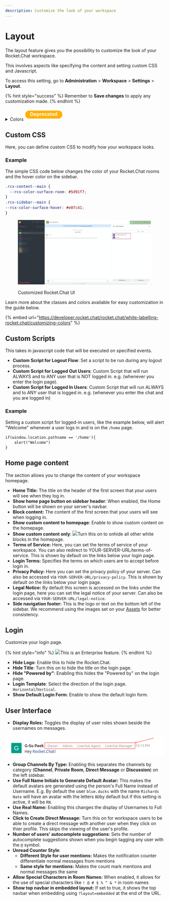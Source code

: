```yaml
---
description: Customize the look of your workspace
---
```


# Layout

The layout feature gives you the possibility to customize the look of your Rocket.Chat workspace.

This involves aspects like specifying the content and setting custom CSS and Javascript.

To access this setting, go to **Administration** > **Workspace** > **Settings** > **Layout**.

{% hint style="success" %}
Remember to **Save changes** to apply any customization made.
{% endhint %}

<details>

<summary>Colors <img src="../../../.gitbook/assets/Deprecated (1).png" alt=""></summary>

This section has color settings and definitions you can edit or customize to have a different look on your UI elements.

Colors can be set using existing **Expressions** or **Color** by specifying them from the color picker provided.

<img src="../../../.gitbook/assets/image (345).png" alt="" data-size="original">

#### Old Colors

A list of pre-defined color variables for old versions of Rocket.Chat (<6.0) can be found [**here**.](https://github.com/RocketChat/Rocket.Chat/blob/b092bef8139f9db692872073ce9788c19b364780/app/theme/client/imports/general/variables.css)

</details>

## Custom CSS

Here, you can define custom CSS to modify how your workspace looks.

### Example

The simple CSS code below changes the color of your Rocket.Chat rooms and the hover color on the sidebar.

```css
.rcx-content--main {
  --rcx-color-surface-room: #5d91f7;
}
.rcx-sidebar--main {
--rcx-color-surface-hover: #e07c41;
}
```

<figure><img src="../../../.gitbook/assets/image (355).png" alt=""><figcaption><p>Customized Rocket.Chat UI</p></figcaption></figure>

Learn more about the classes and colors available for easy customization in the guide below.

{% embed url="https://developer.rocket.chat/rocket.chat/white-labelling-rocket.chat/customizing-colors" %}

## Custom Scripts

This takes in javascript code that will be executed on specified events.

* **Custom Script for Logout Flow**: Set a script to be run during any logout process.
* **Custom Script for Logged Out Users**: Custom Script that will run ALWAYS and to ANY user that is NOT logged in. e.g. (whenever you enter the login page).
* **Custom Script for Logged In Users**: Custom Script that will run ALWAYS and to ANY user that is logged in. e.g. (whenever you enter the chat and you are logged in)

### Example

Setting a custom script for logged-in users, like the example below, will alert "Welcome" whenever a user logs in and is on the `/home` page.

```
if(window.location.pathname == '/home'){
    alert("Welcome")
}
```



## Home page content

The section allows you to change the content of your workspace homepage.

* **Home Title:** The title on the header of the first screen that your users will see when they log in.
* **Show home page button on sidebar header**: When enabled, the Home button will be shown on your server's navbar.
* **Block content:** The content of the first screen that your users will see when logging in.
* **Show custom content to homepage**: Enable to show custom content on the homepage.
* **Show custom content only**: ![](<../../../.gitbook/assets/2021-06-10\_22-31-38 (3) (3) (3) (3) (3) (3) (3) (3) (3) (2) (3) (1) (1) (1) (1) (2) (1) (1) (23).jpg>)Turn this on to onhide all other white blocks in the homepage.
* **Terms of Service:** Here, you can set the terms of service of your workspace. You can also redirect to YOUR-SERVER-URL/terms-of-service. This is shown by default on the links below your login page.
* **Login Terms:** Specifies the terms on which users are to accept before login in.
* **Privacy Policy:** Here you can set the privacy policy of your server. Can also be accessed via `YOUR-SERVER-URL/privacy-policy`. This is shown by default on the links below your login page.
* **Legal Notice:** By default this screen is accessed on the links under the login page, here you can set the legal notice of your server. Can also be accessed via `YOUR-SERVER-URL/legal-notice`.
* **Side navigation footer:** This is the logo or text on the bottom left of the sidebar. We recommend using the images set on your [Assets](../../../setup-and-configure/accessing-your-workspace/basic-white-labeling.md#assets) for better consistency.

## Login

Customize your login page.

{% hint style="info" %}
![](<../../../.gitbook/assets/2021-06-10\_22-31-38 (3) (3) (3) (3) (3) (3) (3) (3) (3) (2) (3) (1) (1) (1) (1) (2) (1) (1) (23).jpg>)This is an Enterprise feature.
{% endhint %}

* **Hide Logo**: Enable this to hide the Rocket.Chat.
* **Hide Title**: Turn this on to hide the title on the login page.
* **Hide "Powered by"**: Enabling this hides the "Powered by" on the login page.
* **Login Template**: Select the direction of the login page. `Horizontal`/`Vertical`.
* **Show Default Login Form**: Enable to show the default login form.

## User Interface

* **Display Roles:** Toggles the display of user roles shown beside the usernames on messages.

![](<../../../.gitbook/assets/image (833).png>)

* **Group Channels By Type:** Enabling this separates the channels by category (**Channel**, **Private Room**, **Direct Message** or **Discussion**) on the left sidebar.
* **Use Full Name Initials to Generate Default Avatar:** This makes the default avatars are generated using the person's Full Name instead of Username. E.g. By default the user `blue.ducks` with the name `Richards Nate` will have an avatar with the letters `BD`by default but if this setting is active, it will be `RN`.
* **Use Real Name:** Enabling this changes the display of Usernames to Full Names.
* **Click to Create Direct Message:** Turn this on for workspace users to be able to create a direct message with another user when they click on thier profile. This skips the viewing of the user's profile.
* **Number of users' autocomplete suggestions**: Sets the number of autocomplete suggestions shown when you begin tagging any user with the `@` symbol.
* **Unread Counter Style**:
  * **Different Style for user mentions:** Makes the notification counter differentiate normal messages from mentions
  * **Same style for mentions:** Makes the count mark mentions and normal messages the same
* **Allow Special Characters in Room Names:** When enabled, it allows for the use of special characters like `! @ # $ % ^ & *` in room names
* **Show top navbar in embedded layout:** If set to true, it shows the top navbar when embedding using `?layout=embedded` at the end of the URL.
